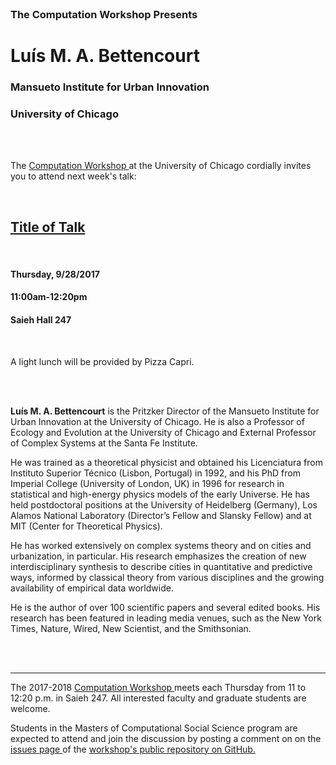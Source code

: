 




<br>

<h3 class=pfblock-header> The Computation Workshop Presents </h3>

<h1 class=pfblock-header3> Luís M. A. Bettencourt </h1>
<h3 class=pfblock-header3> Mansueto Institute for Urban Innovation </h3>
<h3 class=pfblock-header3> University of Chicago </h3>

<br><br>



<p class=pfblock-header3>The <a href="https://macss.uchicago.edu/content/computation-workshop"> Computation Workshop </a> at the University of Chicago cordially invites you to attend next week's talk:</p>

<br>

<div class=pfblock-header3>
<h2 class=pfblock-header> 
  <a href="https://github.com/uchicago-computation-workshop/luís_m._a._bettencourt/blob/master/2017__bettencourt__title_of_talk.pdf" >Title of Talk</a>
</h2>

<br>
</div>

<h4 class=pfblock-header3> Thursday, 9/28/2017 </h4>
<h4 class=pfblock-header3> 11:00am-12:20pm </h4>
<h4 class=pfblock-header3> Saieh Hall 247 </h4>

<br>

<p class=pfblock-header3>A light lunch will be provided by Pizza Capri.</p>

<br><br>

<!--Insert Faculty Bio Here-->
<div class=footertext2>


  **Luís M. A. Bettencourt** is the Pritzker Director of the Mansueto Institute for Urban Innovation at the University of Chicago. He is also a Professor of Ecology and Evolution at the University of Chicago and External Professor of Complex Systems at the Santa Fe Institute. 
  
  He was trained as a theoretical physicist and obtained his Licenciatura from Instituto Superior Técnico (Lisbon, Portugal) in 1992, and his PhD from Imperial College (University of London, UK) in 1996 for research in statistical and high-energy physics models of the early Universe.  He has held postdoctoral positions at the University of Heidelberg (Germany), Los Alamos National Laboratory (Director’s Fellow and Slansky Fellow) and at MIT (Center for Theoretical Physics).
  
  He has worked extensively on complex systems theory and on cities and urbanization, in particular. His research emphasizes the creation of new interdisciplinary synthesis to describe cities in quantitative and predictive ways, informed by classical theory from various disciplines and the growing availability of empirical data worldwide. 
  
  He is the author of over 100 scientific papers and several edited books. His research has been featured in leading media venues, such as the New York Times, Nature, Wired, New Scientist, and the Smithsonian. 


</div>
<br><br>

---

<p class=footertext> The 2017-2018 <a href="https://macss.uchicago.edu/content/computation-workshop"> Computation Workshop </a> meets each Thursday from 11 to 12:20 p.m. in Saieh 247. All interested faculty and graduate students are welcome.</p> 


<p class=footertext>Students in the Masters of Computational Social Science program are expected to attend and join the discussion by posting a comment on on the <a href="https://github.com/uchicago-computation-workshop/luís_m._a._bettencourt/issues"> issues page </a> of the <a href="https://github.com/uchicago-computation-workshop"> workshop's public repository on GitHub.</a></p>
